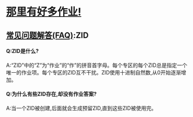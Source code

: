 # [那里有好多作业!](https://iamrege.github.io/thereiszuoye)
## [常见问题解答\(FAQ\)](https://iamrege.github.io/thereiszuoye/faq):ZID
#### Q:ZID是什么?
A:“ZID”中的“Z”为“作业”的“作”的拼音首字母。每个专区的每个ZID总是指定一个唯一的作业项。每个专区的ZID互不干扰。ZID使用十进制自然数,从0开始逐渐增加。
#### Q:为什么有些ZID存在,却没有作业答案?
A:当一个ZID被创建,后面就会生成预留ZID,直到这些ZID被使用完。
